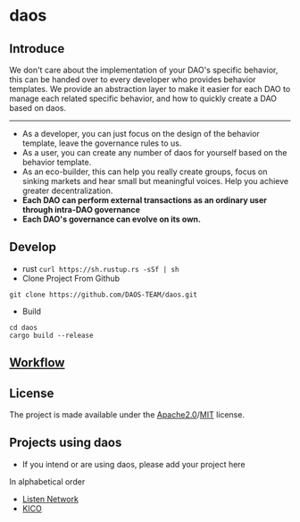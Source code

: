 # daos

## Introduce
We don't care about the implementation of your DAO's specific behavior, this can be handed over to every developer who provides behavior templates. We provide an abstraction layer to make it easier for each DAO to manage each related specific behavior, and how to quickly create a DAO based on daos.
***
* As a developer, you can just focus on the design of the behavior template, leave the governance rules to us.
* As a user, you can create any number of daos for yourself based on the behavior template.
* As an eco-builder, this can help you really create groups, focus on sinking markets and hear small but meaningful voices. Help you achieve greater decentralization.
* **Each DAO can perform external transactions as an ordinary user through intra-DAO governance**
* **Each DAO's governance can evolve on its own.**

## Develop
* rust
`curl https://sh.rustup.rs -sSf | sh`
* Clone Project From Github  

`git clone https://github.com/DAOS-TEAM/daos.git`
* Build  

```angular2html
cd daos
cargo build --release
```
## [Workflow](./document/workflow.md)
## License

The project is made available under the [Apache2.0](./LICENSE-APACHE2)/[MIT](./LICENSE-MIT) license.

## Projects using daos
* If you intend or are using daos, please add your project here  

In alphabetical order
* [Listen Network](https://github.com/listenofficial/listen-parachain)
* [KICO](https://github.com/DICO-TEAM/dico-chain)
